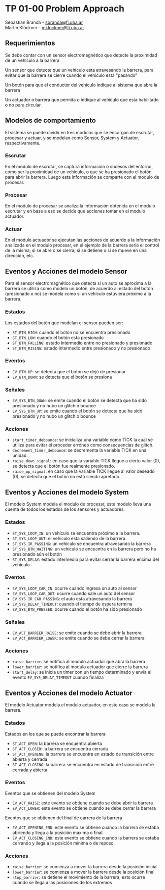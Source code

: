 # TP 01-00 Problem Approach

Sebastian Branda - sbranda@fi.uba.ar  
Martin Klöckner - mklockner@fi.uba.ar

## Requerimientos

Se debe contar con un sensor electromagnético que detecte la proximidad de un
vehículo a la barrera

Un sensor que detecte que un vehículo esta atravesando la barrera, para evitar
que la barrera se cierre cuando el vehículo esta "pasando"

Un botón para que el conductor del vehículo indique al sistema que abra la
barrera

Un actuador o barrera que permita o indique al vehículo que esta habilitado o no
para circular.

## Modelos de comportamiento

El sistema se puede dividir en tres módulos que se encargan de escrutar,
procesar y actuar, y se modelan como Sensor, System y Actuator, respectivamente.

### Escrutar

En el modulo de escrutar, se captura información o sucesos del entorno, como ser
la proximidad de un vehículo, o que se ha presionado el botón para abrir la
barrera. Luego esta información se comparte con el modulo de procesar.

### Procesar

En el modulo de procesar se analiza la información obtenida en el modulo
escrutar y en base a eso se decide que acciones tomar en el modulo actuador.

### Actuar

En el modulo actuador se ejecutan las acciones de acuerdo a la información
analizada en el modulo procesar, en el ejemplo de la barrera seria el control de
la misma, si se abre o se cierra, si se detiene o si se mueve en una dirección,
etc.

## Eventos y Acciones del modelo Sensor

Para el sensor electromagnético que detecta si un auto se aproxima a la barrera
se utiliza como modelo un botón, de acuerdo al estado del botón (presionado o
no) se modela como si un vehículo estuviera próximo a la barrera.

### Estados

Los estados del botón que modelan el sensor pueden ser:

* `ST_BTN_HIGH`: cuando el botón no se encuentra presionado
* `ST_BTN_LOW`: cuando el botón esta presionado
* `ST_BTN_FALLING`: estado intermedio entre no presionado y presionado
* `ST_BTN_RISING`: estado intermedio entre presionado y no presionado

### Eventos

* `EV_BTN_UP`: se detecta que el botón se dejó de presionar
* `EV_BTN_DOWN`: se detecta que el botón se presiona

### Señales

* `EV_SYS_BTN_DOWN`: se emite cuando el botón se detecta que ha sido presionado
  y no hubo un glitch o bounce
* `EV_SYS_BTN_UP`: se emite cuando el botón se detecta que ha sido presionado
  y no hubo un glitch o bounce

### Acciones

* `start_timer_debounce`: se inicializa una variable como TICK la cual se
  utiliza para evitar el proceder erróneo como consecuencias de glitch.
* `decrement_timer_debounce`: se decrementa la variable TICK en una unidad.
* `raise_down_signal`: en caso que la variable TICK llegue a cierto valor (0),
  se detecta que el botón fue realmente presionado.
* `raise_up_signal`: en caso que la variable TICK llegue al valor deseado (0),
  se detecta que el botón no está siendo apretado.

## Eventos y Acciones del modelo System

El modelo System modela el modulo de procesar, este modelo lleva una cuenta de
todos los estados de los sensores y actuadores.

### Estados

* `ST_SYS_LOOP_IN`: un vehículo se encuentra próximo a la barrera.
* `ST_SYS_LOOP_OUT`: el vehículo esta saliendo de la barrera.
* `ST_SYS_IR_PASSING`: un vehículo se encuentra atravesando la barrera
* `ST_SYS_BTN_WAITING`: un vehículo se encuentra en la barrera pero no ha
  presionado aún el botón
* `ST_SYS_DELAY`: estado intermedio para evitar cerrar la barrera encima del
  vehículo

### Eventos

* `EV_SYS_LOOP_CAR_IN`: ocurre cuando ingresa un auto al sensor
* `EV_SYS_LOOP_CAR_OUT`: ocurre cuando sale un auto del sensor
* `EV_SYS_IR_CAR_PASSING`: el auto esta atravesando la barrera
* `EV_SYS_DELAY_TIMEOUT`: cuando el tiempo de espera termina
* `EV_SYS_BTN_PRESSED`: ocurre cuando el botón ha sido presionado

### Señales

* `EV_ACT_BARRIER_RAISE`: se emite cuando se debe abrir la barrera
* `EV_ACT_BARRIER_LOWER`: se emite cuando se debe cerrar la barrera

### Acciones

* `raise_barrier`: se notifica al modulo actuador que abra la barrera
* `lower_barrier`: se notifica al modulo actuador que cierre la barrera
* `start_delay`: se inicia un timer con un tiempo determinado y envía el evento
  `EV_SYS_DELAY_TIMEOUT` cuando finaliza

## Eventos y Acciones del modelo Actuator

El modelo Actuator modela el modulo actuador, en este caso se modela la barrera.

### Estados

Estados en los que se puede encontrar la barrera

* `ST_ACT_OPEN`: la barrera se encuentra abierta
* `ST_ACT_CLOSED`: la barrera se encuentra cerrada
* `ST_ACT_OPENING`: la barrera se encuentra en estado de transición entre
  abierta y cerrada
* `ST_ACT_CLOSING`: la barrera se encuentra en estado de transición entre
  cerrada y abierta

### Eventos

Eventos que se obtienen del modelo System

* `EV_ACT_RAISE`: este evento se obtiene cuando se debe abrir la barrera
* `EV_ACT_LOWER`: este evento se obtiene cuando se debe cerrar la barrera

Eventos que se obtienen del final de carrera de la barrera

* `EV_ACT_OPENING_END`: este evento se obtiene cuando la barrera se estaba
  abriendo y llega a la posición maxima o final.
* `EV_ACT_CLOSING_END`: este evento se obtiene cuando la barrera se estaba
  cerrando y llega a la posición minima o de reposo.

### Acciones

* `raise_barrier`: se comienza a mover la barrera desde la posición inicial
* `lower_barrier`: se comienza a mover la barrera desde la posición final
* `stop_barrier`: se detiene el movimiento de la barrera, esto ocurre cuando se
  llega a las posiciones de los extremos
